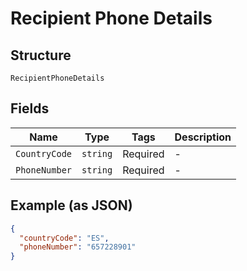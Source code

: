 
# Recipient Phone Details

## Structure

`RecipientPhoneDetails`

## Fields

| Name | Type | Tags | Description |
|  --- | --- | --- | --- |
| `CountryCode` | `string` | Required | - |
| `PhoneNumber` | `string` | Required | - |

## Example (as JSON)

```json
{
  "countryCode": "ES",
  "phoneNumber": "657228901"
}
```

